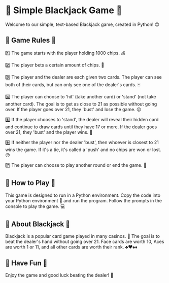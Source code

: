 # 🎲 Simple Blackjack Game 🎲

Welcome to our simple, text-based Blackjack game, created in Python! 😊

## 📖 Game Rules 📖

1️⃣ The game starts with the player holding 1000 chips. 💰

2️⃣ The player bets a certain amount of chips. 🎲

3️⃣ The player and the dealer are each given two cards. The player can see both of their cards, but can only see one of the dealer's cards. 🃏

4️⃣ The player can choose to 'hit' (take another card) or 'stand' (not take another card). The goal is to get as close to 21 as possible without going over. If the player goes over 21, they 'bust' and lose the game. 😮

5️⃣ If the player chooses to 'stand', the dealer will reveal their hidden card and continue to draw cards until they have 17 or more. If the dealer goes over 21, they 'bust' and the player wins. 🥳

6️⃣ If neither the player nor the dealer 'bust', then whoever is closest to 21 wins the game. If it's a tie, it's called a 'push' and no chips are won or lost. 😐

7️⃣ The player can choose to play another round or end the game. 🔄

## 👀 How to Play 👀

This game is designed to run in a Python environment. Copy the code into your Python environment 🐍 and run the program. Follow the prompts in the console to play the game. 💻

## 🧐 About Blackjack 🧐

Blackjack is a popular card game played in many casinos. 🎰 The goal is to beat the dealer's hand without going over 21. Face cards are worth 10, Aces are worth 1 or 11, and all other cards are worth their rank. ♣️♥️♠️♦️

## 🎉 Have Fun 🎉

Enjoy the game and good luck beating the dealer! 🥳
